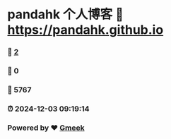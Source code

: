 # pandahk 个人博客 :link: https://pandahk.github.io 
### :page_facing_up: [2](https://pandahk.github.io/tag.html) 
### :speech_balloon: 0 
### :hibiscus: 5767 
### :alarm_clock: 2024-12-03 09:19:14 
### Powered by :heart: [Gmeek](https://github.com/Meekdai/Gmeek)
